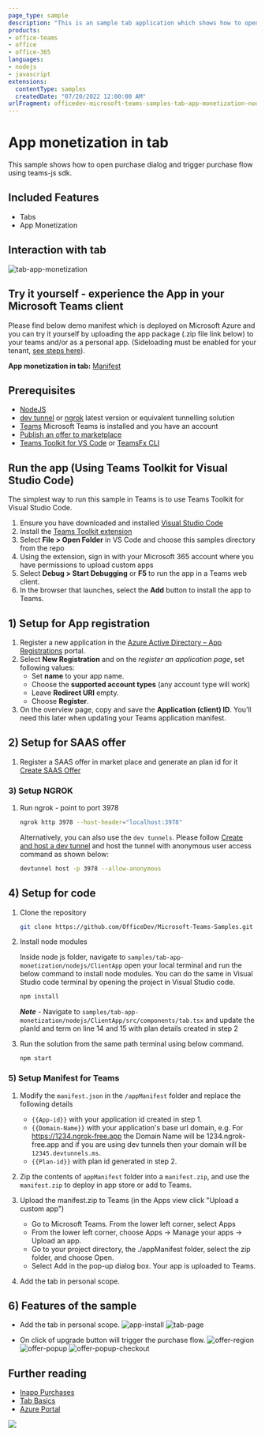 ```yaml
---
page_type: sample
description: "This is an sample tab application which shows how to open purchase dialog and trigger purchase flow using teams-js sdk"
products:
- office-teams
- office
- office-365
languages:
- nodejs
- javascript
extensions:
  contentType: samples
  createdDate: "07/20/2022 12:00:00 AM"
urlFragment: officedev-microsoft-teams-samples-tab-app-monetization-nodejs
---
```


# App monetization in tab

This sample shows how to open purchase dialog and trigger purchase flow using teams-js sdk.

## Included Features
* Tabs
* App Monetization

## Interaction with tab
![tab-app-monetization](Images/tab-app-monetization.gif)

## Try it yourself - experience the App in your Microsoft Teams client
Please find below demo manifest which is deployed on Microsoft Azure and you can try it yourself by uploading the app package (.zip file link below) to your teams and/or as a personal app. (Sideloading must be enabled for your tenant, [see steps here](https://docs.microsoft.com/microsoftteams/platform/concepts/build-and-test/prepare-your-o365-tenant#enable-custom-teams-apps-and-turn-on-custom-app-uploading)).

**App monetization in tab:** [Manifest](/samples/tab-app-monetization/csharp/demo-manifest/tab-app-monetization.zip)

## Prerequisites

- [NodeJS](https://nodejs.org/en/)
- [dev tunnel](https://learn.microsoft.com/en-us/azure/developer/dev-tunnels/get-started?tabs=windows) or [ngrok](https://ngrok.com/) latest version or equivalent tunnelling solution
- [Teams](https://teams.microsoft.com) Microsoft Teams is installed and you have an account
- [Publish an offer to marketplace](https://docs.microsoft.com/microsoftteams/platform/concepts/deploy-and-publish/appsource/prepare/include-saas-offer)
- [Teams Toolkit for VS Code](https://marketplace.visualstudio.com/items?itemName=TeamsDevApp.ms-teams-vscode-extension) or [TeamsFx CLI](https://learn.microsoft.com/microsoftteams/platform/toolkit/teamsfx-cli?pivots=version-one)


## Run the app (Using Teams Toolkit for Visual Studio Code)

The simplest way to run this sample in Teams is to use Teams Toolkit for Visual Studio Code.

1. Ensure you have downloaded and installed [Visual Studio Code](https://code.visualstudio.com/docs/setup/setup-overview)
1. Install the [Teams Toolkit extension](https://marketplace.visualstudio.com/items?itemName=TeamsDevApp.ms-teams-vscode-extension)
1. Select **File > Open Folder** in VS Code and choose this samples directory from the repo
1. Using the extension, sign in with your Microsoft 365 account where you have permissions to upload custom apps
1. Select **Debug > Start Debugging** or **F5** to run the app in a Teams web client.
1. In the browser that launches, select the **Add** button to install the app to Teams.


## 1) Setup for App registration
1. Register a new application in the [Azure Active Directory – App Registrations](https://go.microsoft.com/fwlink/?linkid=2083908) portal.
2. Select **New Registration** and on the *register an application page*, set following values:
    * Set **name** to your app name.
    * Choose the **supported account types** (any account type will work)
    * Leave **Redirect URI** empty.
    * Choose **Register**.
3. On the overview page, copy and save the **Application (client) ID**. You’ll need this later when updating your Teams application manifest.

## 2) Setup for SAAS offer
1) Register a SAAS offer in market place and generate an plan id for it [Create SAAS Offer](https://docs.microsoft.com/microsoftteams/platform/concepts/deploy-and-publish/appsource/prepare/include-saas-offer)

###  3) Setup NGROK
1) Run ngrok - point to port 3978

   ```bash
   ngrok http 3978 --host-header="localhost:3978"
   ```  

   Alternatively, you can also use the `dev tunnels`. Please follow [Create and host a dev tunnel](https://learn.microsoft.com/en-us/azure/developer/dev-tunnels/get-started?tabs=windows) and host the tunnel with anonymous user access command as shown below:

   ```bash
   devtunnel host -p 3978 --allow-anonymous
   ```

## 4) Setup for code
1) Clone the repository
   ```bash
   git clone https://github.com/OfficeDev/Microsoft-Teams-Samples.git
   ```
2) Install node modules

   Inside node js folder,  navigate to `samples/tab-app-monetization/nodejs/ClientApp` open your local terminal and run the below command to install node modules. You can do the same in Visual Studio code terminal by opening the project in Visual Studio code.

    ```bash
    npm install
    ```
   **_Note_** - Navigate to `samples/tab-app-monetization/nodejs/ClientApp/src/components/tab.tsx` and update the planId and term on line 14 and 15 with plan details created in step 2

3) Run the solution from the same path terminal using below command.

    ```
    npm start
    ```

###  5) Setup Manifest for Teams
1. Modify the `manifest.json` in the `/appManifest` folder and replace the following details
   - `{{App-id}}` with your application id created in step 1.
   - `{{Domain-Name}}` with your application's base url domain, e.g. For https://1234.ngrok-free.app the Domain Name will be 1234.ngrok-free.app and if you are using dev tunnels then your domain will be `12345.devtunnels.ms`.
   - `{{Plan-id}}` with plan id generated in step 2.

2. Zip the contents of `appManifest` folder into a `manifest.zip`, and use the `manifest.zip` to deploy in app store or add to Teams.
    
3. Upload the manifest.zip to Teams (in the Apps view click "Upload a custom app")
   - Go to Microsoft Teams. From the lower left corner, select Apps
   - From the lower left corner, choose Apps -> Manage your apps -> Upload an app.
   - Go to your project directory, the ./appManifest folder, select the zip folder, and choose Open.
   - Select Add in the pop-up dialog box. Your app is uploaded to Teams.
   
4. Add the tab in personal scope.

## 6) Features of the sample

- Add the tab in personal scope.
![app-install](Images/app-purchase-install.png)
![tab-page](Images/app-purchase-tab.png)

- On click of upgrade button will trigger the purchase flow.
![offer-region](Images/app-purchase-popup1.png)
![offer-popup](Images/app-purchase-popup2.png)
![offer-popup-checkout](Images/app-purchase-popup3.png)

## Further reading

- [Inapp Purchases](https://docs.microsoft.com/microsoftteams/platform/concepts/deploy-and-publish/appsource/prepare/in-app-purchase-flow)
- [Tab Basics](https://docs.microsoft.com/microsoftteams/platform/tabs/how-to/create-channel-group-tab?pivots=node-java-script)
- [Azure Portal](https://portal.azure.com)

<img src="https://pnptelemetry.azurewebsites.net/microsoft-teams-samples/samples/tab-app-monetization-nodejs" />